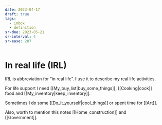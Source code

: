 ```yaml
---
date: 2023-04-17
draft: true
tags:
  - inbox
  - definition
sr-due: 2023-05-21
sr-interval: 4
sr-ease: 287
---
```


# In real life (IRL)

IRL is abbreviation for "in real life". I use it to describe my real life
activities.

For life support I need [[My_buy_list|buy_some_things]], [[Cooking|cook]] food
and [[My_inventory|keep_inventory]].

Sometimes I do some [[Do_it_yourself|cool_things]] or spent time for [[Art]].

Also, worth to mention this notes [[Home_construction]] and [[Government]].
